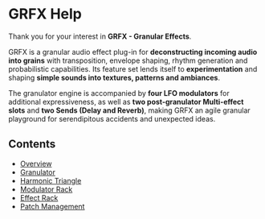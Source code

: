 # GRFX Help

Thank you for your interest in **GRFX - Granular Effects**.

GRFX is a granular audio effect plug-in for **deconstructing incoming audio into grains** with transposition, envelope shaping, rhythm generation and probabilistic capabilities. Its feature set lends itself to **experimentation** and shaping **simple sounds into textures, patterns and ambiances**.

The granulator engine is accompanied by **four LFO modulators** for additional expressiveness, as well as **two post-granulator Multi-effect slots** and **two Sends (Delay and Reverb)**, making GRFX an agile granular playground for serendipitous accidents and unexpected ideas.

## Contents

- [Overview](overview)
- [Granulator](granulator)
- [Harmonic Triangle](harmonic-triangle)
- [Modulator Rack](modulator-rack)
- [Effect Rack](effect-rack)
- [Patch Management](patch-management)
